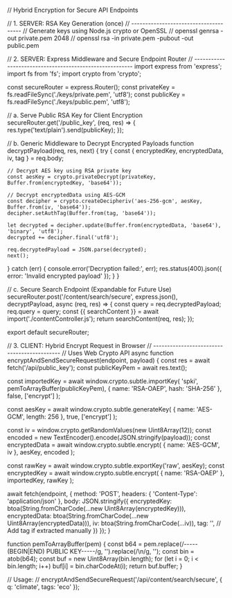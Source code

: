 // Hybrid Encryption for Secure API Endpoints

// 1. SERVER: RSA Key Generation (once)
// --------------------------------------
// Generate keys using Node.js crypto or OpenSSL
// openssl genrsa -out private.pem 2048
// openssl rsa -in private.pem -pubout -out public.pem

// 2. SERVER: Express Middleware and Secure Endpoint Router
// --------------------------------------------------------
import express from 'express';
import fs from 'fs';
import crypto from 'crypto';

const secureRouter = express.Router();
const privateKey = fs.readFileSync('./keys/private.pem', 'utf8');
const publicKey = fs.readFileSync('./keys/public.pem', 'utf8');

// a. Serve Public RSA Key for Client Encryption
secureRouter.get('/public_key', (req, res) => {
  res.type('text/plain').send(publicKey);
});

// b. Generic Middleware to Decrypt Encrypted Payloads
function decryptPayload(req, res, next) {
  try {
    const { encryptedKey, encryptedData, iv, tag } = req.body;

    // Decrypt AES key using RSA private key
    const aesKey = crypto.privateDecrypt(privateKey, Buffer.from(encryptedKey, 'base64'));

    // Decrypt encryptedData using AES-GCM
    const decipher = crypto.createDecipheriv('aes-256-gcm', aesKey, Buffer.from(iv, 'base64'));
    decipher.setAuthTag(Buffer.from(tag, 'base64'));

    let decrypted = decipher.update(Buffer.from(encryptedData, 'base64'), 'binary', 'utf8');
    decrypted += decipher.final('utf8');

    req.decryptedPayload = JSON.parse(decrypted);
    next();
  } catch (err) {
    console.error('Decryption failed:', err);
    res.status(400).json({ error: 'Invalid encrypted payload' });
  }
}

// c. Secure Search Endpoint (Expandable for Future Use)
secureRouter.post('/content/search/secure', express.json(), decryptPayload, async (req, res) => {
  const query = req.decryptedPayload;
  req.query = query;
  const {{ searchContent }} = await import('./contentController.js');
  return searchContent(req, res);
});

export default secureRouter;


// 3. CLIENT: Hybrid Encrypt Request in Browser
// --------------------------------------------
// Uses Web Crypto API
async function encryptAndSendSecureRequest(endpoint, payload) {
  const res = await fetch('/api/public_key');
  const publicKeyPem = await res.text();

  const importedKey = await window.crypto.subtle.importKey(
    'spki',
    pemToArrayBuffer(publicKeyPem),
    { name: 'RSA-OAEP', hash: 'SHA-256' },
    false,
    ['encrypt']
  );

  const aesKey = await window.crypto.subtle.generateKey(
    { name: 'AES-GCM', length: 256 },
    true,
    ['encrypt']
  );

  const iv = window.crypto.getRandomValues(new Uint8Array(12));
  const encoded = new TextEncoder().encode(JSON.stringify(payload));
  const encryptedData = await window.crypto.subtle.encrypt(
    { name: 'AES-GCM', iv },
    aesKey,
    encoded
  );

  const rawKey = await window.crypto.subtle.exportKey('raw', aesKey);
  const encryptedKey = await window.crypto.subtle.encrypt(
    { name: 'RSA-OAEP' },
    importedKey,
    rawKey
  );

  await fetch(endpoint, {
    method: 'POST',
    headers: { 'Content-Type': 'application/json' },
    body: JSON.stringify({
      encryptedKey: btoa(String.fromCharCode(...new Uint8Array(encryptedKey))),
      encryptedData: btoa(String.fromCharCode(...new Uint8Array(encryptedData))),
      iv: btoa(String.fromCharCode(...iv)),
      tag: '', // Add tag if extracted manually
    })
  });
}

function pemToArrayBuffer(pem) {
  const b64 = pem.replace(/-----(BEGIN|END) PUBLIC KEY-----/g, '').replace(/\n/g, '');
  const bin = atob(b64);
  const buf = new Uint8Array(bin.length);
  for (let i = 0; i < bin.length; i++) buf[i] = bin.charCodeAt(i);
  return buf.buffer;
}

// Usage:
// encryptAndSendSecureRequest('/api/content/search/secure', { q: 'climate', tags: 'eco' });
